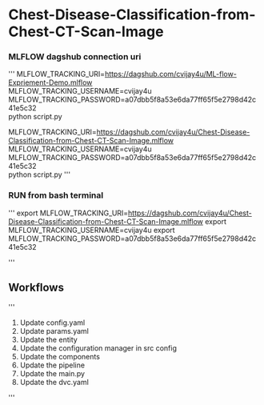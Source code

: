# Chest-Disease-Classification-from-Chest-CT-Scan-Image



### MLFLOW dagshub connection uri
'''
MLFLOW_TRACKING_URI=https://dagshub.com/cvijay4u/ML-flow-Expriement-Demo.mlflow \
MLFLOW_TRACKING_USERNAME=cvijay4u \
MLFLOW_TRACKING_PASSWORD=a07dbb5f8a53e6da77ff65f5e2798d42c41e5c32 \
python script.py

MLFLOW_TRACKING_URI=https://dagshub.com/cvijay4u/Chest-Disease-Classification-from-Chest-CT-Scan-Image.mlflow \
MLFLOW_TRACKING_USERNAME=cvijay4u \
MLFLOW_TRACKING_PASSWORD=a07dbb5f8a53e6da77ff65f5e2798d42c41e5c32 \
python script.py
'''
### RUN from bash terminal
'''
export MLFLOW_TRACKING_URI=https://dagshub.com/cvijay4u/Chest-Disease-Classification-from-Chest-CT-Scan-Image.mlflow
export MLFLOW_TRACKING_USERNAME=cvijay4u
export MLFLOW_TRACKING_PASSWORD=a07dbb5f8a53e6da77ff65f5e2798d42c41e5c32

'''


## Workflows
'''
1. Update config.yaml
2. Update params.yaml
3. Update the entity
4. Update the configuration manager in src config
5. Update the components
6. Update the pipeline
7. Update the main.py
8. Update the dvc.yaml


'''